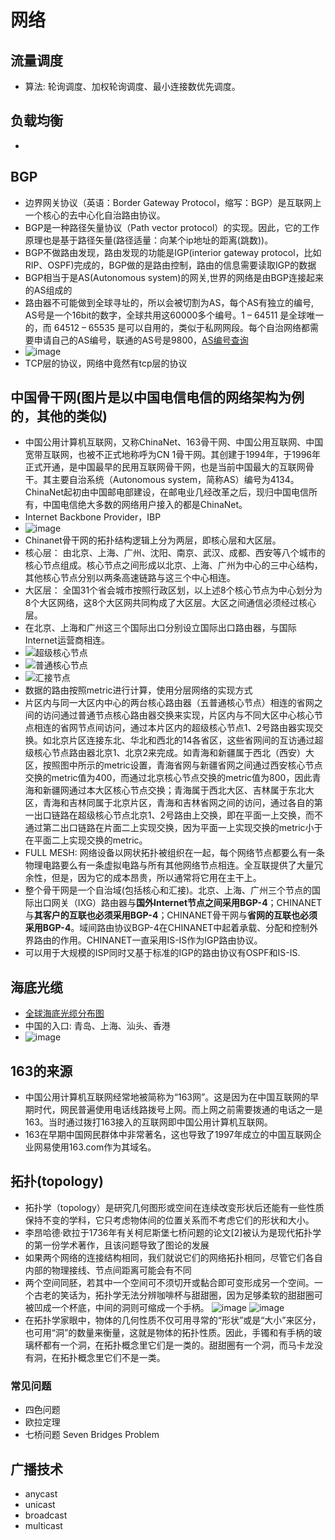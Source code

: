 # 网络
## 流量调度
* 算法: 轮询调度、加权轮询调度、最小连接数优先调度。
## 负载均衡
* 


## BGP 
* 边界网关协议（英语：Border Gateway Protocol，缩写：BGP）是互联网上一个核心的去中心化自治路由协议。
* BGP是一种路径矢量协议（Path vector protocol）的实现。因此，它的工作原理也是基于路径矢量(路径适量：向某个ip地址的距离(跳数))。 
* BGP不做路由发现，路由发现的功能是IGP(interior gateway protocol，比如RIP、OSPF)完成的，BGP做的是路由控制，路由的信息需要读取IGP的数据
* BGP相当于是AS(Autonomous system)的网关,世界的网络是由BGP连接起来的AS组成的
* 路由器不可能做到全球寻址的，所以会被切割为AS，每个AS有独立的编号, AS号是一个16bit的数字，全球共用这60000多个编号。1 – 64511 是全球唯一的，而 64512 – 65535 是可以自用的，类似于私网网段。每个自治网络都需要申请自己的AS编号，联通的AS号是9800，[AS编号查询](http://www.cidr-report.org/as2.0/aggr.html)
* ![image](./assets/v2-652480a0d963f3ab49e420ec8a6181cb_720w.jpg)
* TCP层的协议，网络中竟然有tcp层的协议


## 中国骨干网(图片是以中国电信电信的网络架构为例的，其他的类似)
* 中国公用计算机互联网，又称ChinaNet、163骨干网、中国公用互联网、中国宽带互联网，也被不正式地称呼为CN 1骨干网。其创建于1994年，于1996年正式开通，是中国最早的民用互联网骨干网，也是当前中国最大的互联网骨干。其主要自治系统（Autonomous system，简称AS）编号为4134。
ChinaNet起初由中国邮电部建设，在邮电业几经改革之后，现归中国电信所有，中国电信绝大多数的网络用户接入的都是ChinaNet。
* Internet Backbone Provider，IBP
* ![image](./assets/20180208111357514.png)
* Chinanet骨干网的拓扑结构逻辑上分为两层，即核心层和大区层。
* 核心层： 由北京、上海、广州、沈阳、南京、武汉、成都、西安等八个城市的核心节点组成。核心节点之间形成以北京、上海、广州为中心的三中心结构，其他核心节点分别以两条高速链路与这三个中心相连。
* 大区层： 全国31个省会城市按照行政区划，以上述8个核心节点为中心划分为8个大区网络，这8个大区网共同构成了大区层。大区之间通信必须经过核心层。
* 在北京、上海和广州这三个国际出口分别设立国际出口路由器，与国际Internet运营商相连。
* ![超级核心节点](./assets/20180208111457369.png)
* ![普通核心节点](./assets/20180208111526146.png)
* ![汇接节点](./assets/20180208111550394.png)
* 数据的路由按照metric进行计算，使用分层网络的实现方式
* 片区内与同一大区内中心的两台核心路由器（五普通核心节点）相连的省网之间的访问通过普通节点核心路由器交换来实现，片区内与不同大区中心核心节点相连的省网节点间访问，通过本片区内的超级核心节点1、2号路由器实现交换。如北京片区连接东北、华北和西北的14各省区，这些省网间的互访通过超级核心节点路由器北京1、北京2来完成。如青海和新疆属于西北（西安）大区，按照图中所示的metric设置，青海省网与新疆省网之间通过西安核心节点交换的metric值为400，而通过北京核心节点交换的metric值为800，因此青海和新疆网通过本大区核心节点交换；青海属于西北大区、吉林属于东北大区，青海和吉林同属于北京片区，青海和吉林省网之间的访问，通过各自的第一出口链路在超级核心节点北京1、2号路由上交换，即在平面一上交换，而不通过第二出口链路在片面二上实现交换，因为平面一上实现交换的metric小于在平面二上实现交换的metric。
* FULL MESH: 网络设备以网状拓扑被组织在一起，每个网络节点都要么有一条物理电路要么有一条虚拟电路与所有其他网络节点相连。全互联提供了大量冗余性，但是，因为它的成本昂贵，所以通常将它用在主干上。
* 整个骨干网是一个自治域(包括核心和汇接)。北京、上海、广州三个节点的国际出口网关（IXG）路由器与**国外Internet节点之间采用BGP-4**；CHINANET与**其客户的互联也必须采用BGP-4**；CHINANET骨干网与**省网的互联也必须采用BGP-4**。域间路由协议BGP-4在CHINANET中起着承载、分配和控制外界路由的作用。CHINANET一直采用IS-IS作为IGP路由协议。
* 可以用于大规模的ISP同时又基于标准的IGP的路由协议有OSPF和IS-IS.

## 海底光缆
* [全球海底光缆分布图](https://live.infrapedia.com/app)
* 中国的入口: 青岛、上海、汕头、香港
* ![image](./assets/20200918213814.png)

## 163的来源
* 中国公用计算机互联网经常地被简称为“163网”。这是因为在中国互联网的早期时代，网民普遍使用电话线路拨号上网。而上网之前需要拨通的电话之一是163。当时通过拨打163接入的互联网即中国公用计算机互联网。
* 163在早期中国网民群体中非常著名，这也导致了1997年成立的中国互联网企业网易使用163.com作为其域名。

## 拓扑(topology)
* 拓扑学（topology）是研究几何图形或空间在连续改变形状后还能有一些性质保持不变的学科，它只考虑物体间的位置关系而不考虑它们的形状和大小。
* 李昂哈德·欧拉于1736年有关柯尼斯堡七桥问题的论文[2]被认为是现代拓扑学的第一份学术著作，且该问题导致了图论的发展
* 如果两个网络的连接结构相同，我们就说它们的网络拓扑相同，尽管它们各自内部的物理接线、节点间距离可能会有不同
* 两个空间同胚，若其中一个空间可不须切开或黏合即可变形成另一个空间。一个古老的笑话为，拓扑学无法分辨咖啡杯与甜甜圈，因为足够柔软的甜甜圈可被凹成一个杯底，中间的洞则可缩成一个手柄。
![image](./assets/20200918222450.png)
![image](./assets/20200918222542.png)
* 在拓扑学家眼中，物体的几何性质不仅可用寻常的“形状”或是“大小”来区分，也可用“洞”的数量来衡量，这就是物体的拓扑性质。因此，手镯和有手柄的玻璃杯都有一个洞，在拓扑概念里它们是一类的。甜甜圈有一个洞，而马卡龙没有洞，在拓扑概念里它们不是一类。
### 常见问题
* 四色问题
* 欧拉定理
* 七桥问题 Seven Bridges Problem

## 广播技术
* anycast
* unicast
* broadcast
* multicast

